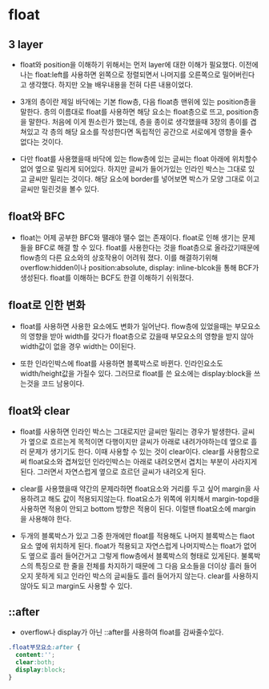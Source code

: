 # float

## 3 layer 
- float와 position을 이해하기 위해서는 먼저 layer에 대한 이해가 필요했다. 이전에 나는 float:left를 사용하면 왼쪽으로 정렬되면서 나머지를 오른쪽으로 밀어버린다고 생각했다. 하지만 오늘 배우내용을 전혀 다른 내용이었다. 

- 3개의 층이란 제일 바닥에는 기본 flow층, 다음 float층 맨위에 있는 position층을 말한다. 층의 이름대로 float를 사용하면 해당 요소는 float층으로 뜨고, position층을 말한다. 처음에 이게 뭔소린가 했는데, 층을 종이로 생각했을때 3장의 종이를 겹쳐있고 각 층의 해당 요소를 작성한다면 독립적인 공간으로 서로에게 영향을 줄수 없다는 것이다. 

- 다만 float를 사용했을때 바닥에 있는 flow층에 있는 글씨는 float 아래에 위치할수 없어 옆으로 밀리게 되어있다. 하지만 글씨가 들어가있는 인라인 박스는 그대로 있고 글씨만 밀리는 것이다. 해당 요소에 border를 넣어보면 박스가 모양 그대로 이고 글씨만 밀린것을 볼수 있다.  

## float와 BFC
- float는 어제 공부한 BFC와 땔래야 땔수 없는 존재이다. float로 인해 생기는 문제들을 BFC로 해결 할 수 있다. float를 사용한다는 것을 float층으로 올라갔기때문에 flow층의 다른 요소와의 상호작용이 어려워 졌다. 이를 해결하기위해 overflow:hidden이나 position:absolute, display: inline-blcok을 통해 BCF가 생성된다. float를 이해하는 BCF도 한결 이해하기 쉬워졌다. 

## float로 인한 변화
- float를 사용하면 사용한 요소에도 변화가 일어난다. flow층에 있었을때는 부모요소의 영향을 받아 width를 갖다가 float층으로 갔을때 부모요소의 영향을 받지 않아 width값이 없을 경우 width는 0이된다. 

- 또한 인라인박스에 float를 사용하면 블록박스로 바뀐다.
인라인요소도 width/height값을 가질수 있다. 그러므로 float를 쓴 요소에는 display:block을 쓰는것을 코드 남용이다. 

## float와 clear

- float를 사용하면 인라인 박스는 그대로지만 글씨만 밀리는 경우가 발생한다. 글씨가 옆으로 흐르는게 목적이면 다행이지만 글씨가 아래로 내려가야하는데 옆으로 흘러 문제가 생기기도 한다. 이때 사용할 수 있는 것이 clear이다. clear를 사용함으로써 float요소와 겹쳐있던 인라인박스는 아래로 내려오면서 겹치는 부분이 사라지게 된다. 그러면서 자연스럽게 옆으로 흐르던 글씨가 내려오게 된다. 

- clear를 사용했을때 약간의 문제라하면 float요소와 거리를 두고 싶어 margin을 사용하려고 해도 값이 적용되지않는다. float요소가 위쪽에 위치해서 margin-topd을 사용하면 적용이 안되고 bottom 방향은 적용이 된다. 이럴땐 float요소에 margin을 사용해야 한다. 

- 두개의 블록박스가 있고 그중 한개에만 float를 적용해도 나머지 블록박스는 flaot요소 옆에 위치하게 된다. float가 적용되고 자연스럽게 나머지박스는 float가 없어도 옆으로 흘러 들어간거고 그렇게 flow층에서 블록박스의 형태로 있게된다. 불록박스의 특징으로 한 줄을 전체를 차지하기 때문에 그 다음 요소들을 더이상 흘러 들어오지 못하게 되고 인라인 박스의 글씨들도 흘러 들어가지 않는다. clear를 사용하지 않아도 되고 margin도 사용할 수 있다. 


## ::after
- overflow나 display가 아닌 ::after를 사용하여 float를 감싸줄수있다.
```css
.float부모요소:after {
  content:'';
  clear:both;
  display:block;
}
 ```